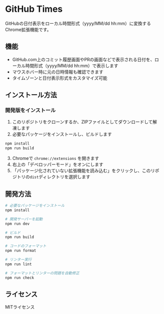 # GitHub Times

GitHubの日付表示をローカル時間形式（yyyy/MM/dd hh:mm）に変換するChrome拡張機能です。

## 機能

- GitHub.com上のコミット履歴画面やPRの画面などで表示される日付を、ローカル時間形式（yyyy/MM/dd hh:mm）で表示します
- マウスホバー時に元の日時情報も確認できます
- タイムゾーンと日付表示形式をカスタマイズ可能

## インストール方法

### 開発版をインストール

1. このリポジトリをクローンするか、ZIPファイルとしてダウンロードして解凍します
2. 必要なパッケージをインストールし、ビルドします
```bash
npm install
npm run build
```
3. Chromeで `chrome://extensions` を開きます
4. 右上の「デベロッパーモード」をオンにします
5. 「パッケージ化されていない拡張機能を読み込む」をクリックし、このリポジトリの`dist`ディレクトリを選択します

## 開発方法

```bash
# 必要なパッケージをインストール
npm install

# 開発サーバーを起動
npm run dev

# ビルド
npm run build

# コードのフォーマット
npm run format

# リンター実行
npm run lint

# フォーマットとリンターの問題を自動修正
npm run check
```

## ライセンス

MITライセンス 
